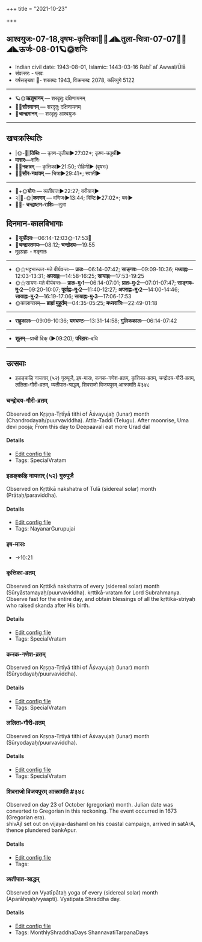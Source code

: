 +++
title = "2021-10-23"

+++
## आश्वयुजः-07-18,वृषभः-कृत्तिका🌛🌌◢◣तुला-चित्रा-07-07🌌🌞◢◣ऊर्जः-08-01🪐🌞शनिः
- Indian civil date: 1943-08-01, Islamic: 1443-03-16 Rabīʿ alʾ Awwal/Ūlā
- संवत्सरः - प्लवः
- वर्षसङ्ख्या 🌛- शकाब्दः 1943, विक्रमाब्दः 2078, कलियुगे 5122
___________________
- 🪐🌞**ऋतुमानम्** — शरदृतुः दक्षिणायनम्
- 🌌🌞**सौरमानम्** — शरदृतुः दक्षिणायनम्
- 🌛**चान्द्रमानम्** — शरदृतुः आश्वयुजः
___________________


## खचक्रस्थितिः
- |🌞-🌛|**तिथिः** — कृष्ण-तृतीया►27:02*; कृष्ण-चतुर्थी►  
- **वासरः**—शनिः  
- 🌌🌛**नक्षत्रम्** — कृत्तिका►21:50; रोहिणी► (वृषभः)  
- 🌌🌞**सौर-नक्षत्रम्** — चित्रा►29:41*; स्वाती►  
___________________
- 🌛+🌞**योगः** — व्यतीपातः►22:27; वरीयान्►  
- २|🌛-🌞|**करणम्** — वणिजः►13:44; विष्टिः►27:02*; बवः►  
- 🌌🌛- **चन्द्राष्टम-राशिः**—तुला  


## दिनमान-कालविभागाः
- 🌅**सूर्योदयः**—06:14-12:03🌞️-17:53🌇  
- 🌛**चन्द्रास्तमयः**—08:12; **चन्द्रोदयः**—19:55  
- मूढग्रहाः - मङ्गलः
___________________
- 🌞⚝भट्टभास्कर-मते वीर्यवन्तः— **प्रातः**—06:14-07:42; **साङ्गवः**—09:09-10:36; **मध्याह्नः**—12:03-13:31; **अपराह्णः**—14:58-16:25; **सायाह्नः**—17:53-19:25  
- 🌞⚝सायण-मते वीर्यवन्तः— **प्रातः-मु॰1**—06:14-07:01; **प्रातः-मु॰2**—07:01-07:47; **साङ्गवः-मु॰2**—09:20-10:07; **पूर्वाह्णः-मु॰2**—11:40-12:27; **अपराह्णः-मु॰2**—14:00-14:46; **सायाह्नः-मु॰2**—16:19-17:06; **सायाह्नः-मु॰3**—17:06-17:53  
- 🌞कालान्तरम्— **ब्राह्मं मुहूर्तम्**—04:35-05:25; **मध्यरात्रिः**—22:49-01:18  
___________________
- **राहुकालः**—09:09-10:36; **यमघण्टः**—13:31-14:58; **गुलिककालः**—06:14-07:42  
___________________
- **शूलम्**—प्राची दिक् (►09:20); **परिहारः**–दधि  
___________________

## उत्सवाः
- इडङ्कऴि नायऩार् (५२) गुरुपूजै, इष-मासः, कनक-गणेश-व्रतम्, कृत्तिका-व्रतम्, चन्द्रोदय-गौरी-व्रतम्, ललिता-गौरी-व्रतम्, व्यतीपात-श्राद्धम्, शिवराजो विजयपुरम् आक्रामति #३४८
### चन्द्रोदय-गौरी-व्रतम्

Observed on Kṛṣṇa-Tṛtīyā tithi of Āśvayujaḥ (lunar) month (Chandrodayaḥ/puurvaviddha). Attla-Taddi (Telugu). After moonrise, Uma devi pooja; From this day to Deepaavali eat more Urad dal

#### Details
- [Edit config file](https://github.com/jyotisham/adyatithi/tree/master/devatA/umA/lunar_month/tithi/07/18/candrOdaya-gaurI-vratam.toml)
- Tags: SpecialVratam


### इडङ्कऴि नायऩार् (५२) गुरुपूजै

Observed on Kṛttikā nakshatra of Tulā (sidereal solar) month (Prātaḥ/paraviddha). 

#### Details
- [Edit config file](https://github.com/jyotisham/adyatithi/tree/master/mahApuruSha/nAyanAr/sidereal_solar_month/nakshatra/07/03/iDaGkazhi%20nAyan2Ar%20%2852%29%20gurupUjai.toml)
- Tags: NayanarGurupujai


### इष-मासः
- →10:21
### कृत्तिका-व्रतम्

Observed on Kṛttikā nakshatra of every (sidereal solar) month (Sūryāstamayaḥ/puurvaviddha). kṛttikā-vratam for Lord Subrahmanya. Observe fast for the entire day, and obtain blessings of all the kṛttikā-striyaḥ who raised skanda after His birth.

#### Details
- [Edit config file](https://github.com/jyotisham/adyatithi/tree/master/devatA/kaumAra/sidereal_solar_month/nakshatra/00/03/kRttikA-vratam.toml)
- Tags: SpecialVratam


### कनक-गणेश-व्रतम्

Observed on Kṛṣṇa-Tṛtīyā tithi of Āśvayujaḥ (lunar) month (Sūryodayaḥ/puurvaviddha). 

#### Details
- [Edit config file](https://github.com/jyotisham/adyatithi/tree/master/devatA/gaNapati/lunar_month/tithi/07/18/kanaka-gaNEza-vratam.toml)
- Tags: SpecialVratam


### ललिता-गौरी-व्रतम्

Observed on Kṛṣṇa-Tṛtīyā tithi of Āśvayujaḥ (lunar) month (Sūryodayaḥ/puurvaviddha). 

#### Details
- [Edit config file](https://github.com/jyotisham/adyatithi/tree/master/devatA/shakti/lunar_month/tithi/07/18/lalitA-gaurI-vratam.toml)
- Tags: SpecialVratam


### शिवराजो विजयपुरम् आक्रामति #३४८

Observed on day 23 of October (gregorian) month. Julian date was converted to Gregorian in this reckoning. The event occurred in 1673 (Gregorian era).  
shivAjI set out on vijaya-dashamI on his coastal campaign, arrived in satArA, thence plundered bankApur.

#### Details
- [Edit config file](https://github.com/jyotisham/adyatithi/tree/master/mahApuruSha/xatra-later/gregorian/day/10/23/shivarAjo_vijayapuram_AkrAmati.toml)
- Tags: 


### व्यतीपात-श्राद्धम्

Observed on Vyatīpātaḥ yoga of every (sidereal solar) month (Aparāhṇaḥ/vyaapti). Vyatipata Shraddha day.

#### Details
- [Edit config file](https://github.com/jyotisham/adyatithi/tree/master/devatA/pitR/sidereal_solar_month/yoga/00/17/vyatIpAta-zrAddham.toml)
- Tags: MonthlyShraddhaDays ShannavatiTarpanaDays


